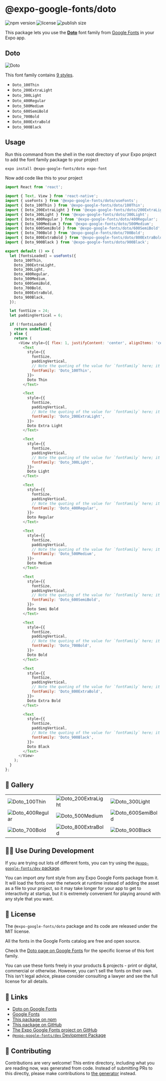 # @expo-google-fonts/doto

![npm version](https://flat.badgen.net/npm/v/@expo-google-fonts/doto)
![license](https://flat.badgen.net/github/license/expo/google-fonts)
![publish size](https://flat.badgen.net/packagephobia/install/@expo-google-fonts/doto)

This package lets you use the [**Doto**](https://fonts.google.com/specimen/Doto) font family from [Google Fonts](https://fonts.google.com/) in your Expo app.

## Doto

![Doto](./font-family.png)

This font family contains [9 styles](#-gallery).

- `Doto_100Thin`
- `Doto_200ExtraLight`
- `Doto_300Light`
- `Doto_400Regular`
- `Doto_500Medium`
- `Doto_600SemiBold`
- `Doto_700Bold`
- `Doto_800ExtraBold`
- `Doto_900Black`

## Usage

Run this command from the shell in the root directory of your Expo project to add the font family package to your project
```sh
expo install @expo-google-fonts/doto expo-font
```

Now add code like this to your project
```js
import React from 'react';

import { Text, View } from 'react-native';
import { useFonts } from '@expo-google-fonts/doto/useFonts';
import { Doto_100Thin } from '@expo-google-fonts/doto/100Thin';
import { Doto_200ExtraLight } from '@expo-google-fonts/doto/200ExtraLight';
import { Doto_300Light } from '@expo-google-fonts/doto/300Light';
import { Doto_400Regular } from '@expo-google-fonts/doto/400Regular';
import { Doto_500Medium } from '@expo-google-fonts/doto/500Medium';
import { Doto_600SemiBold } from '@expo-google-fonts/doto/600SemiBold';
import { Doto_700Bold } from '@expo-google-fonts/doto/700Bold';
import { Doto_800ExtraBold } from '@expo-google-fonts/doto/800ExtraBold';
import { Doto_900Black } from '@expo-google-fonts/doto/900Black';

export default () => {
  let [fontsLoaded] = useFonts({
    Doto_100Thin,
    Doto_200ExtraLight,
    Doto_300Light,
    Doto_400Regular,
    Doto_500Medium,
    Doto_600SemiBold,
    Doto_700Bold,
    Doto_800ExtraBold,
    Doto_900Black,
  });

  let fontSize = 24;
  let paddingVertical = 6;

  if (!fontsLoaded) {
    return undefined;
  } else {
    return (
      <View style={{ flex: 1, justifyContent: 'center', alignItems: 'center' }}>
        <Text
          style={{
            fontSize,
            paddingVertical,
            // Note the quoting of the value for `fontFamily` here; it expects a string!
            fontFamily: 'Doto_100Thin',
          }}>
          Doto Thin
        </Text>

        <Text
          style={{
            fontSize,
            paddingVertical,
            // Note the quoting of the value for `fontFamily` here; it expects a string!
            fontFamily: 'Doto_200ExtraLight',
          }}>
          Doto Extra Light
        </Text>

        <Text
          style={{
            fontSize,
            paddingVertical,
            // Note the quoting of the value for `fontFamily` here; it expects a string!
            fontFamily: 'Doto_300Light',
          }}>
          Doto Light
        </Text>

        <Text
          style={{
            fontSize,
            paddingVertical,
            // Note the quoting of the value for `fontFamily` here; it expects a string!
            fontFamily: 'Doto_400Regular',
          }}>
          Doto Regular
        </Text>

        <Text
          style={{
            fontSize,
            paddingVertical,
            // Note the quoting of the value for `fontFamily` here; it expects a string!
            fontFamily: 'Doto_500Medium',
          }}>
          Doto Medium
        </Text>

        <Text
          style={{
            fontSize,
            paddingVertical,
            // Note the quoting of the value for `fontFamily` here; it expects a string!
            fontFamily: 'Doto_600SemiBold',
          }}>
          Doto Semi Bold
        </Text>

        <Text
          style={{
            fontSize,
            paddingVertical,
            // Note the quoting of the value for `fontFamily` here; it expects a string!
            fontFamily: 'Doto_700Bold',
          }}>
          Doto Bold
        </Text>

        <Text
          style={{
            fontSize,
            paddingVertical,
            // Note the quoting of the value for `fontFamily` here; it expects a string!
            fontFamily: 'Doto_800ExtraBold',
          }}>
          Doto Extra Bold
        </Text>

        <Text
          style={{
            fontSize,
            paddingVertical,
            // Note the quoting of the value for `fontFamily` here; it expects a string!
            fontFamily: 'Doto_900Black',
          }}>
          Doto Black
        </Text>
      </View>
    );
  }
};

```

## 🔡 Gallery


||||
|-|-|-|
|![Doto_100Thin](./Doto_100Thin.ttf.png)|![Doto_200ExtraLight](./Doto_200ExtraLight.ttf.png)|![Doto_300Light](./Doto_300Light.ttf.png)||
|![Doto_400Regular](./Doto_400Regular.ttf.png)|![Doto_500Medium](./Doto_500Medium.ttf.png)|![Doto_600SemiBold](./Doto_600SemiBold.ttf.png)||
|![Doto_700Bold](./Doto_700Bold.ttf.png)|![Doto_800ExtraBold](./Doto_800ExtraBold.ttf.png)|![Doto_900Black](./Doto_900Black.ttf.png)||


## 👩‍💻 Use During Development

If you are trying out lots of different fonts, you can try using the [`@expo-google-fonts/dev` package](https://github.com/expo/google-fonts/tree/master/font-packages/dev#readme).

You can import *any* font style from any Expo Google Fonts package from it. It will load the fonts
over the network at runtime instead of adding the asset as a file to your project, so it may take longer
for your app to get to interactivity at startup, but it is extremely convenient
for playing around with any style that you want.

## 📖 License

The `@expo-google-fonts/doto` package and its code are released under the MIT license.

All the fonts in the Google Fonts catalog are free and open source.

Check the [Doto page on Google Fonts](https://fonts.google.com/specimen/Doto) for the specific license of this font family.

You can use these fonts freely in your products & projects - print or digital, commercial or otherwise. However, you can't sell the fonts on their own. This isn't legal advice, please consider consulting a lawyer and see the full license for all details.

## 🔗 Links

- [Doto on Google Fonts](https://fonts.google.com/specimen/Doto)
- [Google Fonts](https://fonts.google.com/)
- [This package on npm](https://www.npmjs.com/package/@expo-google-fonts/doto)
- [This package on GitHub](https://github.com/expo/google-fonts/tree/master/font-packages/doto)
- [The Expo Google Fonts project on GitHub](https://github.com/expo/google-fonts)
- [`@expo-google-fonts/dev` Devlopment Package](https://github.com/expo/google-fonts/tree/master/font-packages/dev)

## 🤝 Contributing

Contributions are very welcome! This entire directory, including what you are reading now, was generated from code. Instead of submitting PRs to this directly, please make contributions to [the generator](https://github.com/expo/google-fonts/tree/master/packages/generator) instead.
